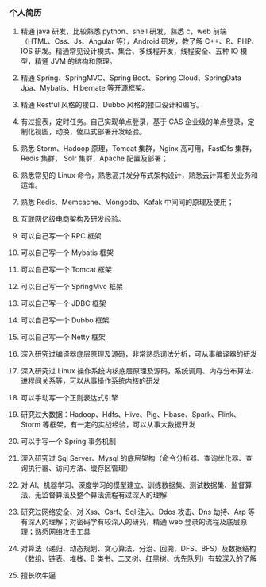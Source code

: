 ### 个人简历

1. 精通 java 研发，比较熟悉 python、shell 研发，熟悉 c，web 前端（HTML、Css、Js、Angular 等），Android 研发，教了解 C++、R、PHP、IOS 研发。精通常见设计模式、集合、多线程开发，线程安全、五种 IO 模型，精通 JVM 的结构和原理。

3. 精通 Spring、SpringMVC、Spring Boot、Spring Cloud、SpringData Jpa、Mybatis、Hibernate 等开源框架。

5. 精通 Restful 风格的接口、Dubbo 风格的接口设计和编写。
 
7. 有过报表，定时任务。自己实现单点登录，基于 CAS 企业级的单点登录，定制化视图，动换，傻瓜式部署开发经验。

9. 熟悉 Storm、Hadoop 原理，Tomcat 集群，Nginx 高可用，FastDfs 集群，Redis 集群， Solr 集群，Apache 配置及部署；

11. 熟悉常见的 Linux 命令，熟悉高并发分布式架构设计，熟悉云计算相关业务和运维。

13. 熟悉 Redis、Memcache、Mongodb、Kafak 中间间的原理及使用；

15. 互联网亿级电商架构及研发经验。

17. 可以自己写一个 RPC 框架

19. 可以自己写一个 Mybatis 框架

21. 可以自己写一个 Tomcat 框架

23. 可以自己写一个 SpringMvc 框架

25. 可以自己写一个 JDBC 框架

27. 可以自己写一个 Dubbo 框架

29. 可以自己写一个 Netty 框架

31. 深入研究过编译器底层原理及源码，非常熟悉词法分析，可从事编译器的研发

33. 深入研究过 Linux 操作系统内核底层原理及源码，系统调用、内存分布算法、进程间关系等，可以从事操作系统内核的研发

35. 可以手动写一个正则表达式引擎

37. 研究过大数据：Hadoop、Hdfs、Hive、Pig、Hbase、Spark、Flink、Storm 等框架，有一定的实战经验，可以从事大数据开发

39. 可以手写一个 Spring 事务机制

41. 深入研究过 Sql Server、Mysql 的底层架构（命令分析器、查询优化器、查询执行器、访问方法、缓存区管理）

43. 对 AI、机器学习、深度学习的模型建立、训练数据集、测试数据集、监督算法、无监督算法及整个算法流程有过深入的理解

45. 研究过网络安全、对 Xss、Csrf、Sql 注入、Ddos 攻击、Dns 劫持、Arp 等有深入的理解；对密码学有较深入的研究，精通 web 登录的流程及底层原理；熟悉网络攻击工具

47. 对算法（递归、动态规划、贪心算法、分治、回溯、DFS、BFS）及数据结构（数组、链表、堆栈、B 类书、二叉树、红黑树、优先队列）有较深入的了解

49. 擅长吹牛逼
